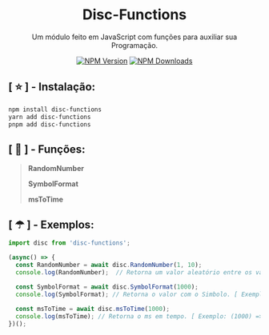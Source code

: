 <div align="center">
  <h1>Disc-Functions</h1>
  <p>Um módulo feito em JavaScript com funções para auxiliar sua Programação.</p>
  <p>
    <a href="https://www.npmjs.com/package/disc-functions"><img src="https://img.shields.io/npm/v/disc-functions?maxAge=3600" alt="NPM Version" /></a>
    <a href="https://www.npmjs.com/package/disc-functions"><img src="https://img.shields.io/npm/dt/disc-functions?maxAge=3600" alt="NPM Downloads" /></a>
  </p>
</div>

## [ ⭐ ] - Instalação:

```sh
npm install disc-functions
yarn add disc-functions
pnpm add disc-functions
```

## [ 🔧 ] - Funções:

> **RandomNumber**
>
> **SymbolFormat**
>
> **msToTime**

## [ ☂ ] - Exemplos:

```js
import disc from 'disc-functions';

(async() => {
  const RandomNumber = await disc.RandomNumber(1, 10);
  console.log(RandomNumber);  // Retorna um valor aleatório entre os valores mínimos e máximos. [ Exemplo: (1, 10) => 9 ]
  
  const SymbolFormat = await disc.SymbolFormat(1000);
  console.log(SymbolFormat); // Retorna o valor com o Simbolo. [ Exemplo: (1000) => 1k ]

  const msToTime = await disc.msToTime(1000);
  console.log(msToTime); // Retorna o ms em tempo. [ Exemplo: (1000) => 10 Seconds ]
})();
```
